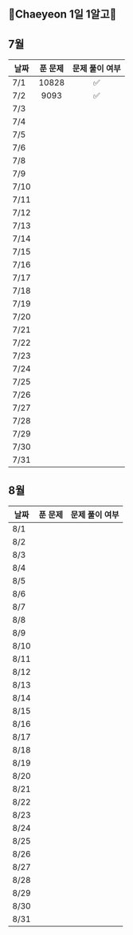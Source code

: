 ## 🌼Chaeyeon 1일 1알고🌼

## 7월

| 날짜 | 푼 문제 | 문제 풀이 여부 |
| ---- | :-----:| :-----------: |
| 7/1  |  10828  |      ✅       |
| 7/2  |  9093   |      ✅        |
| 7/3  |         |                |
| 7/4  |         |                |
| 7/5  |         |                |
| 7/6  |         |                |
| 7/8  |         |                |
| 7/9  |         |                |
| 7/10 |         |                |
| 7/11 |         |                |
| 7/12 |         |                |
| 7/13 |         |                |
| 7/14 |         |                |
| 7/15 |         |                |
| 7/16 |         |                |
| 7/17 |         |                |
| 7/18 |         |                |
| 7/19 |         |                |
| 7/20 |         |                |
| 7/21 |         |                |
| 7/22 |         |                |
| 7/23 |         |                |
| 7/24 |         |                |
| 7/25 |         |                |
| 7/26 |         |                |
| 7/27 |         |                |
| 7/28 |         |                |
| 7/29 |         |                |
| 7/30 |         |                |
| 7/31 |         |                |

## 8월

| 날짜 | 푼 문제 | 문제 풀이 여부 |
| ---- | ------- | -------------- |
| 8/1  |         |                |
| 8/2  |         |                |
| 8/3  |         |                |
| 8/4  |         |                |
| 8/5  |         |                |
| 8/6  |         |                |
| 8/7  |         |                |
| 8/8  |         |                |
| 8/9  |         |                |
| 8/10 |         |                |
| 8/11 |         |                |
| 8/12 |         |                |
| 8/13 |         |                |
| 8/14 |         |                |
| 8/15 |         |                |
| 8/16 |         |                |
| 8/17 |         |                |
| 8/18 |         |                |
| 8/19 |         |                |
| 8/20 |         |                |
| 8/21 |         |                |
| 8/22 |         |                |
| 8/23 |         |                |
| 8/24 |         |                |
| 8/25 |         |                |
| 8/26 |         |                |
| 8/27 |         |                |
| 8/28 |         |                |
| 8/29 |         |                |
| 8/30 |         |                |
| 8/31 |         |                |
